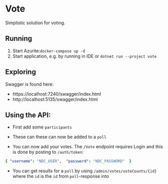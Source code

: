 # Vote
Simplistic solution for voting.

## Running
1. Start Azurite:`docker-compose up -d`
2. Start application, e.g. by running in IDE or `dotnet run --project vote`

## Exploring
Swagger is found here:
* https://localhost:7240/swagger/index.html
* http://localhost:5135/swagger/index.html

## Using the API:
* First add some `participants`
* These can these can now be added to a `poll`

* You can now add your votes. The `/Vote` endpoint requires Login and this is done by posting to `/auth/token`:

```yaml 
{ "username": "NDC_USER",  "password": "NDC_PASSWORD"  }
```
* You can get results for a `poll` by using `/admin/votes/voteCounts/{id}` where the `id` is the `id` from `poll`-response into 